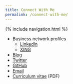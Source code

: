 ```yaml
---
title: Connect With Me
permalink: /connect-with-me/
---
```


{% include navigation.html %}

* Business network profiles
  * [LinkedIn](https://www.linkedin.com/in/udojuettner/)
  * [XING](https://www.xing.com/profile/Udo_Juettner)
* [Blog](https://dumb-tiger.blogspot.com/)
* [Twitter](https://twitter.com/UdoJuettner)
* [GitHub](https://github.com/ujuettner)
* [Email](mailto:udo.juettner@gmail.com)
* [Curriculum vitae](/assets/pdf/Udo_Juettner_CV_LimitedContact.pdf) (PDF)
